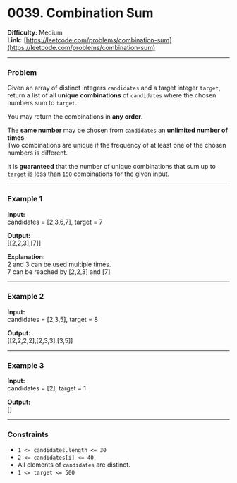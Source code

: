 # 0039. Combination Sum

**Difficulty:** Medium  
**Link:** [https://leetcode.com/problems/combination-sum](https://leetcode.com/problems/combination-sum)

---

### Problem

Given an array of distinct integers `candidates` and a target integer `target`, return a list of all **unique combinations** of `candidates` where the chosen numbers sum to `target`.

You may return the combinations in **any order**.

The **same number** may be chosen from `candidates` an **unlimited number of times**.  
Two combinations are unique if the frequency of at least one of the chosen numbers is different.

It is **guaranteed** that the number of unique combinations that sum up to `target` is less than `150` combinations for the given input.

---

### Example 1

**Input:**  
candidates = [2,3,6,7], target = 7

**Output:**  
[[2,2,3],[7]]

**Explanation:**  
2 and 3 can be used multiple times.  
7 can be reached by [2,2,3] and [7].

---

### Example 2

**Input:**  
candidates = [2,3,5], target = 8

**Output:**  
[[2,2,2,2],[2,3,3],[3,5]]

---

### Example 3

**Input:**  
candidates = [2], target = 1

**Output:**  
[]

---

### Constraints

- `1 <= candidates.length <= 30`  
- `2 <= candidates[i] <= 40`  
- All elements of `candidates` are distinct.  
- `1 <= target <= 500`

